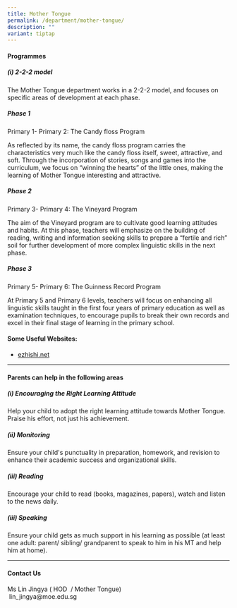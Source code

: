 ```yaml
---
title: Mother Tongue
permalink: /department/mother-tongue/
description: ""
variant: tiptap
---
```

<h4>Programmes</h4>
<h5>(i) 2-2-2 model</h5>
<p>The Mother Tongue department works in a 2-2-2 model, and focuses on specific
areas of development at each phase.</p>
<h5>Phase 1</h5>
<p>Primary 1- Primary 2: The Candy floss Program</p>
<p>As reflected by its name, the candy floss program carries the characteristics
very much like the candy floss itself, sweet, attractive, and soft. Through
the incorporation of stories, songs and games into the curriculum, we focus
on “winning the hearts” of the little ones, making the learning of Mother
Tongue interesting and attractive.</p>
<h5>Phase 2</h5>
<p>Primary 3- Primary 4: The Vineyard Program</p>
<p>The aim of the Vineyard program are to cultivate good learning attitudes
and habits. At this phase, teachers will emphasize on the building of reading,
writing and information seeking skills to prepare a “fertile and rich”
soil for further development of more complex linguistic skills in the next
phase.</p>
<h5>Phase 3</h5>
<p>Primary 5- Primary 6: The Guinness Record Program</p>
<p>At Primary 5 and Primary 6 levels, teachers will focus on enhancing all
linguistic skills taught in the first four years of primary education as
well as examination techniques, to encourage pupils to break their own
records and excel in their final stage of learning in the primary school.</p>
<h4>Some Useful Websites:</h4>
<ul data-tight="true" class="tight">
<li>
<p><a href="https://www.ezhishi.net/" rel="noopener noreferrer nofollow" target="_blank">ezhishi.net</a>
</p>
</li>
</ul>
<hr>
<h4>Parents can help in the following areas</h4>
<h5>(i) Encouraging the Right Learning Attitude</h5>
<p>Help your child to adopt the right learning attitude towards Mother Tongue.
Praise his effort, not just his achievement.</p>
<h5>(ii) Monitoring&nbsp;</h5>
<p>Ensure your child's punctuality in preparation, homework, and revision
to enhance their academic success and organizational skills.</p>
<h5>(iii) Reading&nbsp;</h5>
<p>Encourage your child to read (books, magazines, papers), watch and listen
to the news daily.</p>
<h5>(iii) Speaking&nbsp;</h5>
<p>Ensure your child gets as much support in his learning as possible&nbsp;(at
least one adult: parent/ sibling/ grandparent to speak to him in his MT
and&nbsp;help him at home).</p>
<hr>
<h4>Contact Us</h4>
<p>Ms Lin Jingya ( HOD&nbsp; / Mother Tongue)
<br>&nbsp;lin_jingya@moe.edu.sg
<br>
</p>